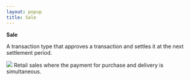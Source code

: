 ```yaml
---
layout: popup
title: Sale
---
```



**Sale**


A transaction type that approves a transaction and settles it at the  next settlement period.


![]({{site.sp_baseurl}}/img/example.gif) Retail  sales where the payment for purchase and delivery is simultaneous.
